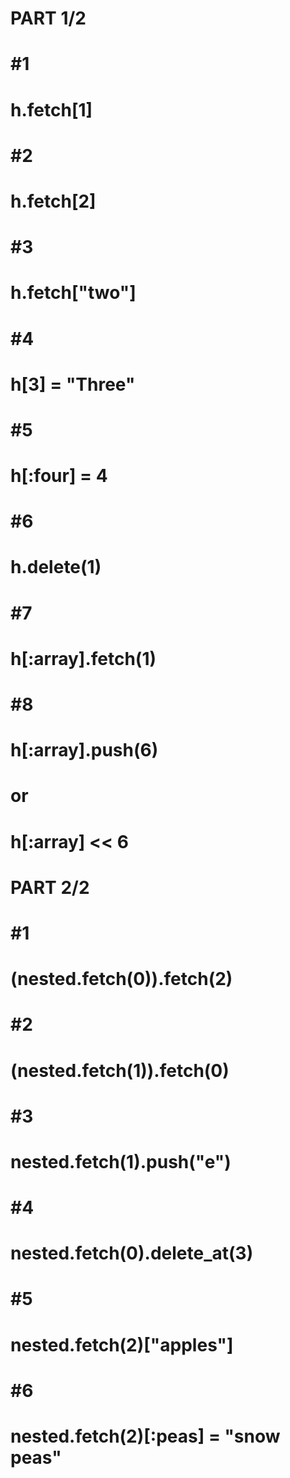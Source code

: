 # PART 1/2

# #1
# h.fetch[1]

# #2
# h.fetch[2]

# #3
# h.fetch["two"]

# #4
# h[3] = "Three"

# #5
# h[:four] = 4

# #6
# h.delete(1)

# #7
# h[:array].fetch(1)

# #8
# h[:array].push(6)
# or
# h[:array] << 6




# PART 2/2

# #1
# (nested.fetch(0)).fetch(2)

# #2
# (nested.fetch(1)).fetch(0)

# #3
# nested.fetch(1).push("e")

# #4
# nested.fetch(0).delete_at(3)

# #5
# nested.fetch(2)["apples"]

# #6
# nested.fetch(2)[:peas] = "snow peas"
